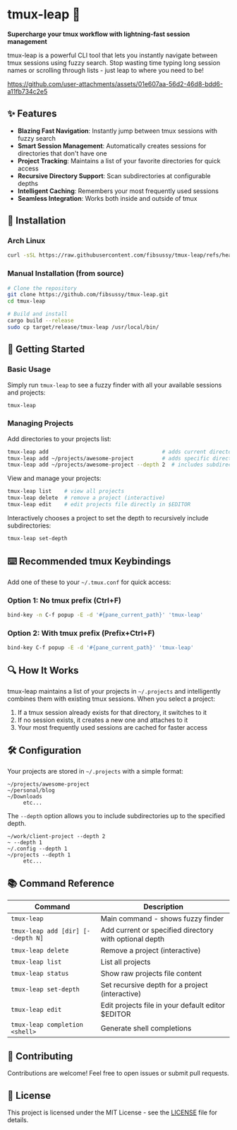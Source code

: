 # tmux-leap 🚀

**Supercharge your tmux workflow with lightning-fast session management**

tmux-leap is a powerful CLI tool that lets you instantly navigate between tmux sessions using fuzzy search. Stop wasting time typing long session names or scrolling through lists - just leap to where you need to be!

https://github.com/user-attachments/assets/01e607aa-56d2-46d8-bdd6-a11fb734c2e5



## ✨ Features

- **Blazing Fast Navigation**: Instantly jump between tmux sessions with fuzzy search
- **Smart Session Management**: Automatically creates sessions for directories that don't have one
- **Project Tracking**: Maintains a list of your favorite directories for quick access
- **Recursive Directory Support**: Scan subdirectories at configurable depths
- **Intelligent Caching**: Remembers your most frequently used sessions
- **Seamless Integration**: Works both inside and outside of tmux

## 🔧 Installation

### Arch Linux

```bash
curl -sSL https://raw.githubusercontent.com/fibsussy/tmux-leap/refs/heads/main/arch_install.sh | sh
```

### Manual Installation (from source)

```bash
# Clone the repository
git clone https://github.com/fibsussy/tmux-leap.git
cd tmux-leap

# Build and install
cargo build --release
sudo cp target/release/tmux-leap /usr/local/bin/
```

## 🚀 Getting Started

### Basic Usage

Simply run `tmux-leap` to see a fuzzy finder with all your available sessions and projects:
```bash
tmux-leap
```

### Managing Projects

Add directories to your projects list:
```bash
tmux-leap add                                    # adds current directory
tmux-leap add ~/projects/awesome-project         # adds specific directory
tmux-leap add ~/projects/awesome-project --depth 2  # includes subdirectories
```

View and manage your projects:
```bash
tmux-leap list    # view all projects
tmux-leap delete  # remove a project (interactive)
tmux-leap edit    # edit projects file directly in $EDITOR
```

Interactively chooses a project to set the depth to recursively include subdirectories:
```bash
tmux-leap set-depth
```

## ⌨️ Recommended tmux Keybindings

Add one of these to your `~/.tmux.conf` for quick access:

### Option 1: No tmux prefix (Ctrl+F)

```bash
bind-key -n C-f popup -E -d '#{pane_current_path}' 'tmux-leap'
```

### Option 2: With tmux prefix (Prefix+Ctrl+F)

```bash
bind-key C-f popup -E -d '#{pane_current_path}' 'tmux-leap'
```

## 🔍 How It Works

tmux-leap maintains a list of your projects in `~/.projects` and intelligently combines them with existing tmux sessions. When you select a project:

1. If a tmux session already exists for that directory, it switches to it
2. If no session exists, it creates a new one and attaches to it
3. Your most frequently used sessions are cached for faster access

## 🛠️ Configuration

Your projects are stored in `~/.projects` with a simple format:

```
~/projects/awesome-project
~/personal/blog
~/Downloads
     etc...
```

The `--depth` option allows you to include subdirectories up to the specified depth.

```
~/work/client-project --depth 2
~ --depth 1
~/.config --depth 1
~/projects --depth 1
     etc...
```

## 📚 Command Reference

| Command | Description |
|---------|-------------|
| `tmux-leap` | Main command - shows fuzzy finder |
| `tmux-leap add [dir] [--depth N]` | Add current or specified directory with optional depth |
| `tmux-leap delete` | Remove a project (interactive) |
| `tmux-leap list` | List all projects |
| `tmux-leap status` | Show raw projects file content |
| `tmux-leap set-depth` | Set recursive depth for a project (interactive) |
| `tmux-leap edit` | Edit projects file in your default editor $EDITOR |
| `tmux-leap completion <shell>` | Generate shell completions |

## 🤝 Contributing

Contributions are welcome! Feel free to open issues or submit pull requests.

## 📄 License

This project is licensed under the MIT License - see the [LICENSE](LICENSE) file for details.
